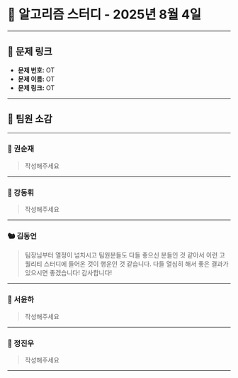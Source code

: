 # 📘 알고리즘 스터디 - 2025년 8월 4일

---

## 🔗 문제 링크

- **문제 번호:** OT
- **문제 이름:** OT
- **문제 링크:** OT

---

## 💬 팀원 소감

---

### 🐥 권순재

> 작성해주세요

---

### 🐰 강동휘

> 작성해주세요

---

### 🐿️ 김동언

> 팀장님부터 열정이 넘치시고 팀원분들도 다들 좋으신 분들인 것 같아서 이런 고퀄리티 스터디에 들어온 것이 행운인 것 같습니다. 다들 열심히 해서 좋은 결과가 있으시면 좋겠습니다! 감사합니다!

---

### 🦊 서윤하

> 작성해주세요

---

### 🐳 정진우

> 작성해주세요

---

